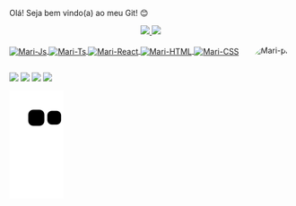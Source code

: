 Olá! Seja bem vindo(a) ao meu Git! 😊 

<div align="center">
  <a href="https://github.com/marianafavaro">
  <img height="140em" src="https://github-readme-stats.vercel.app/api?username=marianafavaro&show_icons=true&theme=dracula&include_all_commits=true&count_private=true"/>
  <img height="140em" src="https://github-readme-stats.vercel.app/api/top-langs/?username=marianafavaro&layout=compact&langs_count=7&theme=dracula"/>
</div>

<div style="display: inline_block"><br>
  <img align="center" alt="Mari-Js" height="30" width="40" <img src="https://cdn.jsdelivr.net/gh/devicons/devicon/icons/javascript/javascript-original.svg">
  <img align="center" alt="Mari-Ts" height="30" width="40" <img src="https://cdn.jsdelivr.net/gh/devicons/devicon/icons/typescript/typescript-original.svg">
  <img align="center" alt="Mari-React" height="30" width="40" <img src="https://cdn.jsdelivr.net/gh/devicons/devicon/icons/react/react-original.svg">
  <img align="center" alt="Mari-HTML" height="30" width="40" <img src="https://cdn.jsdelivr.net/gh/devicons/devicon/icons/html5/html5-original.svg">
  <img align="center" alt="Mari-CSS" height="30" width="40" <img src="https://cdn.jsdelivr.net/gh/devicons/devicon/icons/css3/css3-original.svg">
  <img align="right" alt="Mari-pic" height="140" style="border-radius:50px;" <img src="https://media.discordapp.net/attachments/1003031517892722728/1003031617209643128/download20220706165752.png?width=427&height=427">
</div>

##

<div>
  <a href="https://instagram.com/favaromari_" target="_blank"><img src="https://img.shields.io/badge/Instagram-E4405F?style=for-the-badge&logo=instagram&logoColor=white"></a>
  <a href = "mailto:mariana.favaro@outlook.com"><img src="https://img.shields.io/badge/Microsoft_Outlook-0078D4?style=for-the-badge&logo=microsoft-outlook&logoColor=white"></a>
   <a href="https://discord.com/channels/@me/1003027482095657002" target="_blank"><img src="https://img.shields.io/badge/Discord-7289DA?style=for-the-badge&logo=discord&logoColor=white"></a>
  <a href="https://www.linkedin.com/in/marianafavaro/" target="_blank"><img src="https://img.shields.io/badge/LinkedIn-0077B5?style=for-the-badge&logo=linkedin&logoColor=whiteank"></a>
</div/>

![ Animação de cobra ](https://github.com/rafaballerini/rafaballerini/blob/output/github-contribution-grid-snake.svg)
